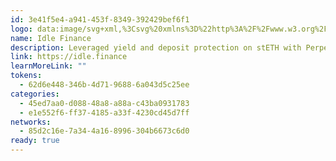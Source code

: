 ```yaml
---
id: 3e41f5e4-a941-453f-8349-392429bef6f1
logo: data:image/svg+xml,%3Csvg%20xmlns%3D%22http%3A%2F%2Fwww.w3.org%2F2000%2Fsvg%22%20width%3D%2248%22%20height%3D%2248%22%20fill%3D%22none%22%3E%3Cpath%20fill%3D%22%23F2F5FF%22%20d%3D%22M24%2048c13.255%200%2024-10.745%2024-24S37.255%200%2024%200%200%2010.745%200%2024s10.745%2024%2024%2024Z%22%2F%3E%3Cpath%20fill%3D%22%231300D3%22%20fill-rule%3D%22evenodd%22%20d%3D%22M22.897%207.999v25.747h-10.3V14.241l10.3-6.242Zm2.207%2032V14.252h10.298v19.543l-10.299%206.204Z%22%20clip-rule%3D%22evenodd%22%2F%3E%3C%2Fsvg%3E
name: Idle Finance
description: Leveraged yield and deposit protection on stETH with Perpetual Yield Tranches.
link: https://idle.finance
learnMoreLink: ""
tokens:
  - 62d6e448-346b-4d71-9688-6a043d5c25ee
categories:
  - 45ed7aa0-d088-48a8-a88a-c43ba0931783
  - e1e552f6-ff37-4185-a33f-4230cd45d7ff
networks:
  - 85d2c16e-7a34-4a16-8996-304b6673c6d0
ready: true
---
```

